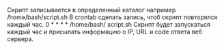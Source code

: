 Скрипт записывается в определенный каталог например /home/bash/script.sh
В crontab сделать запись, чтоб скрипт повторялся каждый час.
0 * * * * /home/bash/ script.sh
Скрипт будет запускаться каждый час и присылать информацию о IP, URL и code ответа веб сервера.
